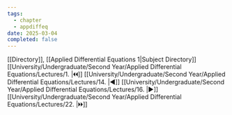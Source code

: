 ```yaml
---
tags:
  - chapter
  - appdiffeq
date: 2025-03-04
completed: false
---
```

[[Directory]], [[Applied Differential Equations 1|Subject Directory]]
[[University/Undergraduate/Second Year/Applied Differential Equations/Lectures/1. |🞀🞀]] [[University/Undergraduate/Second Year/Applied Differential Equations/Lectures/14. |◀]] [[University/Undergraduate/Second Year/Applied Differential Equations/Lectures/16. |▶]] [[University/Undergraduate/Second Year/Applied Differential Equations/Lectures/22. |🞂🞂]]
# 
## 
### 